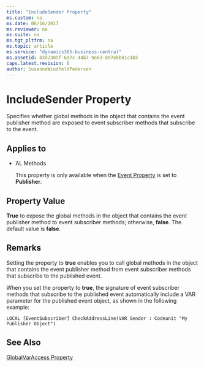 ```yaml
---
title: "IncludeSender Property"
ms.custom: na
ms.date: 06/16/2017
ms.reviewer: na
ms.suite: na
ms.tgt_pltfrm: na
ms.topic: article
ms.service: "dynamics365-business-central"
ms.assetid: 83d2305f-6d7c-44b7-9e63-897ebb81c4b5
caps.latest.revision: 6
author: SusanneWindfeldPedersen
---
```


 

# IncludeSender Property
Specifies whether global methods in the object that contains the event publisher method are exposed to event subscriber methods that subscribe to the event.  
  
## Applies to  
  
-   AL Methods  
  
     This property is only available when the [Event Property](devenv-event-property.md) is set to **Publisher**.  
  
## Property Value  
 **True** to expose the global methods in the object that contains the event publisher method to event subscriber methods; otherwise, **false**. The default value is **false**.  
  
## Remarks  
 Setting the property to **true** enables you to call global methods in the object that contains the event publisher method from event subscriber methods that subscribe to the published event.  
  
 When you set the property to **true**, the signature of event subscriber methods that subscribe to the published event automatically include a VAR parameter for the published event object, as shown in the following example:  
  
 `LOCAL [EventSubscriber] CheckAddressLine(VAR Sender : Codeunit "My Publisher Object")`  
  
<!--  For more information about events, see [Events in Microsoft Dynamics NAV](Events-in-Microsoft-Dynamics-NAV.md).  -->
  
## See Also  
 [GlobalVarAccess Property](devenv-globalvaraccess-property.md)   
 <!--[Publishing Events](Publishing-Events.md)   
 [Raising Events](Raising-Events.md)   
 [Subscribing to Events](Subscribing-to-Events.md)  
 [AL Method Statements](AL-Method-Statements.md) -->